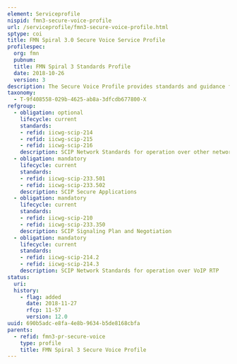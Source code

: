```yaml
---
element: Serviceprofile
nispid: fmn3-secure-voice-profile
url: /serviceprofile/fmn3-secure-voice-profile.html
sptype: coi
title: FMN Spiral 3.0 Secure Voice Service Profile
profilespec:
  org: fmn
  pubnum: 
  title: FMN Spiral 3 Standards Profile
  date: 2018-10-26
  version: 3
description: The Secure Voice Profile provides standards and guidance for the facilitation of secure telephony and other protected audio-based collaboration on federated mission networks.
taxonomy:
  - T-9f408558-029b-4625-ab8a-3dfcdb677800-X
refgroup:
  - obligation: optional
    lifecycle: current
    standards: 
    - refid: iicwg-scip-214
    - refid: iicwg-scip-215
    - refid: iicwg-scip-216
    description: SCIP Network Standards for operation over other network types
  - obligation: mandatory
    lifecycle: current
    standards: 
    - refid: iicwg-scip-233.501
    - refid: iicwg-scip-233.502
    description: SCIP Secure Applications
  - obligation: mandatory
    lifecycle: current
    standards: 
    - refid: iicwg-scip-210
    - refid: iicwg-scip-233.350
    description: SCIP Signaling Plan and Negotiation
  - obligation: mandatory
    lifecycle: current
    standards: 
    - refid: iicwg-scip-214.2
    - refid: iicwg-scip-214.3
    description: SCIP Network Standards for operation over VoIP RTP
status:
  uri: 
  history: 
    - flag: added
      date: 2018-11-27
      rfcp: 11-57
      version: 12.0
uuid: 690b5adc-e8fa-4e8b-9634-b5de8168cbfa
parents:
  - refid: fmn3-pr-secure-voice
    type: profile
    title: FMN Spiral 3 Secure Voice Profile
---
```

